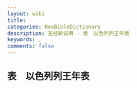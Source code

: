 ```yaml
---
layout: wiki
title: 
categories: NewBibleDictionary
description: 圣经新词典 - 表　以色列列王年表
keywords: , 
comments: false
---
```


## 表　以色列列王年表














